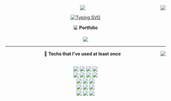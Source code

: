 <!--![Header](https://capsule-render.vercel.app/api?type=waving&color=auto&height=100&section=header)-->
<div align="center">
    <img align="right" src="https://github-readme-stats.vercel.app/api/top-langs/?username=tubus1130&theme=tokyonight&exclude_repo=Computer-Science-Engineering&layout=compact&langs_count=8&card_width=350"/>
  
 
  
  
  <a href="https://hits.seeyoufarm.com"><img src="https://hits.seeyoufarm.com/api/count/incr/badge.svg?url=https%3A%2F%2Fgithub.com%2Ftubus1130%2Fhit-counter&count_bg=%23585B56&title_bg=%231D191C&icon=v.svg&icon_color=%23E10404&title=hits&edge_flat=true"/></a> 

  [![Typing SVG](https://readme-typing-svg.demolab.com?font=Redressed&pause=1000&color=70A5FD&center=true&width=235&lines=Developer+Dong+Ho)](https://git.io/typing-svg)
  
  <p align="center"> 💻 <strong>Portfolio</strong> </p>  
   
  <a href="https://www.notion.so/tubus1130/c0bdc067f8424daf9a4eda26aed8eab9"><img src="https://img.shields.io/badge/Notion-000000?style=plastic&logo=Notion&logoColor=white&link=https://www.notion.so/tubus1130/c0bdc067f8424daf9a4eda26aed8eab9"/></a>
</div>

 ---

<div align="center">
    <!--<img align="right" src="https://github-readme-stats.vercel.app/api?username=tubus1130&show_icons=true&theme=tokyonight"/>  -->
    <img align="right" src="http://mazassumnida.wtf/api/generate_badge?boj=tubus17"/>
  <p align="center"> 📌 <strong>Techs that I've used at least once</strong> </p> <br>
    <img src="https://img.shields.io/badge/Java-007396?style=plastic&logo=OpenJDK&logoColor=white">
    <img src="https://img.shields.io/badge/Python-3766AB?style=plastic&logo=Python&logoColor=white"/>
    <img src="https://img.shields.io/badge/C-A8B9CC?style=plastic&logo=C&logoColor=white"/>
    <img src="https://img.shields.io/badge/C++-00599C?style=plastic&logo=c%2B%2B&logoColor=white">
    <br>
    <img src="https://img.shields.io/badge/Kotlin-7F52FF?style=plastic&logo=kotlin&logoColor=white"/>
    <img src="https://img.shields.io/badge/HTML5-E34F26?style=plastic&logo=html5&logoColor=white"/>
    <img src="https://img.shields.io/badge/CSS-1572B6?style=plastic&logo=css3&logoColor=white"/>
    <img src="https://img.shields.io/badge/Javascript-F7DF1E?style=plastic&logo=javascript&logoColor=black">
    <br>
    <img src="https://img.shields.io/badge/React-61DAFB?style=plastic&logo=react&logoColor=black"> 
    <img src="https://img.shields.io/badge/Bootstrap-7952B3?style=plastic&logo=bootstrap&logoColor=white">
    <img src="https://img.shields.io/badge/Jquery-0769AD?style=plastic&logo=jquery&logoColor=white">
    <br>
    <img src="https://img.shields.io/badge/Oracle-F80000?style=plastic&logo=oracle&logoColor=white">
    <img src="https://img.shields.io/badge/MySQL-4479A1?style=plastic&logo=mysql&logoColor=white">
    <img src="https://img.shields.io/badge/Firebase-FFCA28?style=plastic&logo=firebase&logoColor=white">
    <br>
    <img src="https://img.shields.io/badge/Spring-6DB33F?style=plastic&logo=spring&logoColor=white">
    <img src="https://img.shields.io/badge/Django-092E20?style=plastic&logo=django&logoColor=white">
    <img src="https://img.shields.io/badge/Node.js-339933?style=plastic&logo=Node.js&logoColor=white">
    
</div>


<!--
<div align="center">
    
    <img align="right" src="https://streak-stats.demolab.com?user=tubus1130&theme=tokyonight-duo&hide_border=true&border_radius=5.3&date_format=%5BY%20%5DM%20j&card_width=420">
</div>
-->

<!--
    <div align="center">
        <img src="https://github-readme-activity-graph.vercel.app/graph?username=tubus1130&theme=tokyo-night">
    </div>
    ![Footer](https://capsule-render.vercel.app/api?type=waving&color=auto&height=100&section=footer)
-->
